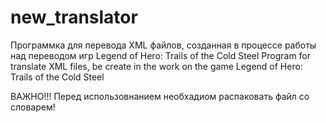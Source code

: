 # new_translator
Программка для перевода XML файлов, созданная в процессе работы над переводом игр Legend of Hero: Trails of the Cold Steel
Program for translate XML files, be create in the work on the game Legend of Hero: Trails of the Cold Steel

ВАЖНО!!!
Перед использовнанием необхадиом распаковать файл со словарем!
